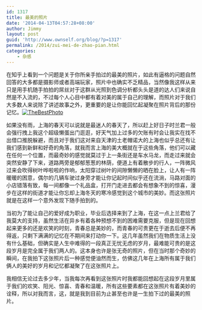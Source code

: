 ```yaml
---
id: 1317
title: 最美的照片
date: '2014-04-13T04:57:28+08:00'
author: Jimmy
layout: post
guid: 'http://www.ownself.org/blog/?p=1317'
permalink: /2014/zui-mei-de-zhao-pian.html
categories:
    - 杂感
---
```


在知乎上看到一个问题是关于你所亲手拍过的最美的照片，如此有逼格的问题自然回答的大多都是摄影师或者高端玩家，照片中也确实不乏精品，当然像我这样从来只是用手机随手拍拍的屌丝对于这群从光照到色调分析都头头是道的达人们来说自然是不入流的，不过每个人心目中都有着对美的属于自己的理解，而照片对于我们大多数人来说除了讲述故事之外，更重要的是让你能回忆起凝聚在照片背后的那份记忆。[![TheBestPhoto](http://www.ownself.org/blog/wp-content/uploads/2014/04/MyLove.png)](http://www.ownself.org/blog/wp-content/uploads/2014/04/MyLove.png)

如果没有雨，上海的春天可以说就是最迷人的春天了，所以赶上好日子时兰君一般会强行拽上我这个超级懒蛋出门逛逛，好天气加上过多的欠账有时会让我实在找不出借口推脱躲避，而且对于我们这对来自天津的土老帽诺大的上海也似乎总还有让我们感到新鲜和好奇的角落，就我而言上海的美大概就在于这些角落，他们可以藏在任何一个位置，而最奇妙的感觉就莫过于上一条街还是车水马龙，而走过来就会突然安静了下来，道路两旁是郁郁葱葱的林荫，便道上有着散步的行人，一阵微风过来会吹得树叶哗啦啦的作响，太阳穿过树叶的间隙懒懒的晒在脸上，让人有一阵暖暖的困意，偶尔的几辆车驶过身旁才能让你记起时间似乎还在流淌，马路对面的小店错落有致，每一间都像一个礼品盒，打开门走进去都会有想象不到的惊喜，漫步在这样的街道才能让你忘却上海冬天的寒冷感觉到这个城市的美妙。而这张照片就是在这样一个意外发现下随手拍到的。

当初为了能让自己的爱好成为职业，毕业后选择来到了上海，在这一点上兰君给了我莫大的支持，虽然生活在异乡有着各种预想不到的困难需要克服，但是现在回想起来更多的还是欢笑的时刻，青春总是美妙的，而青春的可贵更在于逝去后便不再得返，只剩下满满的记忆在不期间来打动你一下。这几年虽然我们在物质生活上没有什么基础，但确实是人生中难得的一段真正无忧无虑的岁月，最难能可贵的是这段岁月是完全属于我们两人的。这本身也许是张无奇的照片，但在当时那个奇妙的瞬间，在我拍下这张照片后一种感觉便油然而生，仿佛这几年在上海所有属于我们俩人的美好的岁月和记忆都凝聚了在这张照片上。

我相信无论过去多少年，当我每次再看到这张照片时我都能回想起在这段岁月里属于我们的欢笑、阳光、惊喜、青春和温暖，所有这些要素都在这张照片有着美妙的诠释，所以对我而言，这，就是我到目前为止甚至也许是一生拍下过的最美的照片。